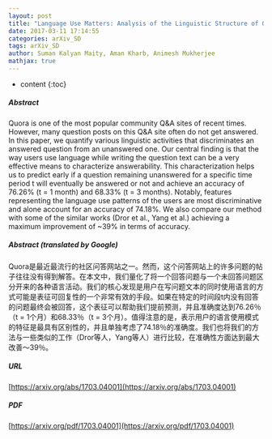 ```yaml
---
layout: post
title: "Language Use Matters: Analysis of the Linguistic Structure of Question Texts Can Characterize Answerability in Quora"
date: 2017-03-11 17:14:55
categories: arXiv_SD
tags: arXiv_SD
author: Suman Kalyan Maity, Aman Kharb, Animesh Mukherjee
mathjax: true
---
```


* content
{:toc}

##### Abstract
Quora is one of the most popular community Q&A sites of recent times. However, many question posts on this Q&A site often do not get answered. In this paper, we quantify various linguistic activities that discriminates an answered question from an unanswered one. Our central finding is that the way users use language while writing the question text can be a very effective means to characterize answerability. This characterization helps us to predict early if a question remaining unanswered for a specific time period t will eventually be answered or not and achieve an accuracy of 76.26% (t = 1 month) and 68.33% (t = 3 months). Notably, features representing the language use patterns of the users are most discriminative and alone account for an accuracy of 74.18%. We also compare our method with some of the similar works (Dror et al., Yang et al.) achieving a maximum improvement of ~39% in terms of accuracy.

##### Abstract (translated by Google)
Quora是最近最流行的社区问答网站之一。然而，这个问答网站上的许多问题的帖子往往没有得到解答。在本文中，我们量化了将一个回答问题与一个未回答问题区分开来的各种语言活动。我们的核心发现是用户在写问题文本的同时使用语言的方式可能是表征可回复性的一个非常有效的手段。如果在特定的时间段t内没有回答的问题最终会被回答，这个表征可以帮助我们提前预测，并且准确度达到76.26％（t = 1个月）和68.33％（t = 3个月）。值得注意的是，表示用户的语言使用模式的特征是最具有区别性的，并且单独考虑了74.18％的准确度。我们也将我们的方法与一些类似的工作（Dror等人，Yang等人）进行比较，在准确性方面达到最大改善〜39％。

##### URL
[https://arxiv.org/abs/1703.04001](https://arxiv.org/abs/1703.04001)

##### PDF
[https://arxiv.org/pdf/1703.04001](https://arxiv.org/pdf/1703.04001)

